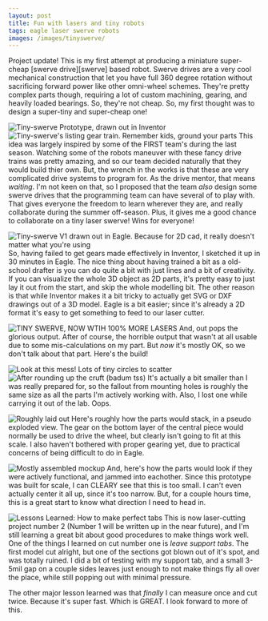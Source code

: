 ```yaml
---
layout: post
title: Fun with lasers and tiny robots
tags: eagle laser swerve robots
images: /images/tinyswerve/
---
```


Project update! This is my first attempt at producing a miniature super-cheap [swerve drive][swerve] based robot. Swerve drives are a very cool mechanical construction that let you have full 360 degree rotation without sacrificing forward power like other omni-wheel schemes. They're pretty complex parts though, requiring a lot of custom machining, gearing, and heavily loaded bearings. So, they're not cheap. So, my first thought was to design a super-tiny and super-cheap one! 

![Tiny-swerve Prototype, drawn out in Inventor][inventor-rotary] 
![Tiny-swerve's listing gear train. Remember kids, ground your parts][inventor-gearing] 
This idea was largely inspired by some of the FIRST team's during the last season. Watching some of the robots maneuver with these fancy drive trains was pretty amazing, and so our team decided naturally that they would build thier own. But, the wrench in the works is that these are very complicated drive systems to program for. As the drive mentor, that means _waiting_. I'm not keen on that, so I proposed that the team _also_ design some swerve drives that the programming team can have several of to play with. That gives everyone the freedom to learn wherever they are, and really collaborate during the summer off-season. Plus, it gives me a good chance to collaborate on a tiny laser swerve! Wins for everyone! 

![Tiny-swerve V1 drawn out in Eagle. Because for 2D cad, it really doesn't matter what you're using][eagle]
So, having failed to get gears made effectively in Inventor, I sketched it up in 30 minutes in Eagle. The nice thing about having trained a bit as a old-school drafter is you can do quite a bit with just lines and a bit of creativity. If you can visualize the whole 3D object as 2D parts, it's pretty easy to just lay it out from the start, and skip the whole modelling bit. The other reason is that while Inventor makes it a bit tricky to actually get SVG or DXF drawings out of a 3D model. Eagle is a bit easier; since it's already a 2D format it's easy to get something to feed to our laser cutter.

![TINY SWERVE, NOW WTIH 100% MORE LASERS][lasers] 
And, out pops the glorious output. After of course, the horrible output that wasn't at all usable due to some mis-calculations on my part. But _now_ it's mostly OK, so we don't talk about that part. Here's the build! 

![Look at this mess! Lots of tiny circles to scatter][mess]
![After rounding up the cruft (badum tss)][bits]
It's actually a bit smaller than I was really prepared for, so the fallout from mounting holes is roughly the same size as all the parts I'm actively working with. Also, I lost one while carrying it out of the lab. Oops.

![Roughly laid out][side-by-side]
Here's roughly  how the parts would stack, in a pseudo exploded view. The gear on the bottom layer of the central piece would normally be used to drive the wheel, but clearly isn't going to fit at this scale. I also haven't bothered with proper gearing yet, due to practical concerns of being difficult to do in Eagle.

![Mostly assembled mockup][assembled]
And, here's how the parts would look if they were actively functional, and jammed into eachother. Since this prototype was built for scale, I can CLEARY see that this is too small. I can't even actually center it all up, since it's too narrow. But, for a couple hours time, this is a great start to know what direction I need to head in. 

![Lessons Learned: How to make perfect tabs][support-tab]
This is now laser-cutting project number 2 (Number 1 will be written up in the near future), and I'm still learning a great bit about good procedures to make things work well. One of the things I learned on cut number one is _leave support tabs_. The first model cut alright, but one of the sections got blown out of it's spot, and was totally ruined. I did a bit of testing with my support tab, and a small 3-5mil gap on a couple sides leaves just enough to not make things fly all over the place, while still popping out with minimal pressure. 

The other major lesson learned was that *finally* I can measure once and cut twice. Because it's super fast. Which is GREAT. I look forward to more of this. 

[inventor-rotary]: <{{page.images}}/rotary-gearing.png>
[inventor-gearing]: <{{page.images}}/drive-gearing-side.png>
[eagle]: <{{page.images}}/micro-swerve.png>
 
[lasers]: <{{page.images}}/2014-07-30 00.22.12.jpg>
 
[support-tab]: <{{page.images}}/2014-07-30 01.02.17.jpg>
[side-by-side]: <{{page.images}}/2014-07-30 01.25.57.jpg>
[assembled]: <{{page.images}}/2014-07-30 01.40.11.jpg>
[bits]: <{{page.images}}/2014-07-30 01.14.41.jpg>
[mess]: <{{page.images}}/2014-07-30 01.12.22.jpg>
 




